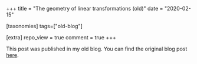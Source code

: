 +++
title = "The geometry of linear transformations (old)"
date = "2020-02-15"

[taxonomies]
tags=["old-blog"]

[extra]
repo_view = true
comment = true
+++

This post was published in my old blog. You can find the original blog post [here](https://viktree.netlify.app/affine-transformations).